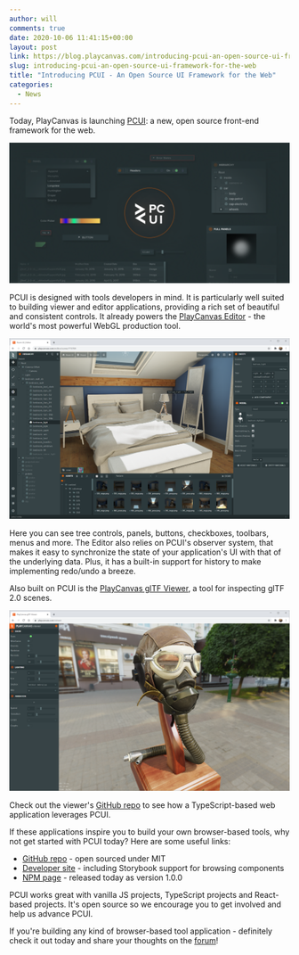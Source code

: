 ```yaml
---
author: will
comments: true
date: 2020-10-06 11:41:15+00:00
layout: post
link: https://blog.playcanvas.com/introducing-pcui-an-open-source-ui-framework-for-the-web/
slug: introducing-pcui-an-open-source-ui-framework-for-the-web
title: "Introducing PCUI - An Open Source UI Framework for the Web"
categories:
  - News
---
```


Today, PlayCanvas is launching [PCUI](https://github.com/playcanvas/pcui): a new, open source front-end framework for the web.

![](/assets/media/pcui-promo.png)

PCUI is designed with tools developers in mind. It is particularly well suited to building viewer and editor applications, providing a rich set of beautiful and consistent controls. It already powers the [PlayCanvas Editor](https://playcanvas.com/) - the world's most powerful WebGL production tool.

![](/assets/media/editor-gi-demo.png)

Here you can see tree controls, panels, buttons, checkboxes, toolbars, menus and more. The Editor also relies on PCUI's observer system, that makes it easy to synchronize the state of your application's UI with that of the underlying data. Plus, it has a built-in support for history to make implementing redo/undo a breeze.

Also built on PCUI is the [PlayCanvas glTF Viewer](https://playcanvas.com/viewer), a tool for inspecting glTF 2.0 scenes.

![Flight Helmet in glTF Viewer](/assets/media/gltf-viewer-flight-helmet.png)

Check out the viewer's [GitHub repo](https://github.com/playcanvas/playcanvas-viewer) to see how a TypeScript-based web application leverages PCUI.

If these applications inspire you to build your own browser-based tools, why not get started with PCUI today? Here are some useful links:

- [GitHub repo](https://github.com/playcanvas/pcui) - open sourced under MIT
- [Developer site](https://playcanvas.github.io/pcui/) - including Storybook support for browsing components
- [NPM page](https://www.npmjs.com/package/@playcanvas/pcui) - released today as version 1.0.0

PCUI works great with vanilla JS projects, TypeScript projects and React-based projects. It's open source so we encourage you to get involved and help us advance PCUI.

If you're building any kind of browser-based tool application - definitely check it out today and share your thoughts on the [forum](https://forum.playcanvas.com/t/introducing-pcui-an-open-source-ui-framework-for-the-web/15141)!
